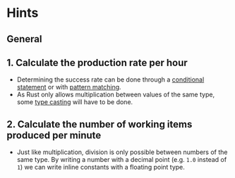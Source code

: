 # Hints

## General

## 1. Calculate the production rate per hour

- Determining the success rate can be done through a [conditional statement](https://doc.rust-lang.org/stable/book/ch03-05-control-flow.html#if-expressions) or with [pattern matching](https://doc.rust-lang.org/stable/book/ch18-01-all-the-places-for-patterns.html#match-arms).
- As Rust only allows multiplication between values of the same type, some [type casting](https://doc.rust-lang.org/rust-by-example/types/cast.html) will have to be done.

## 2. Calculate the number of working items produced per minute

- Just like multiplication, division is only possible between numbers of the same type. By writing a number with a decimal point (e.g. `1.0` instead of `1`) we can write inline constants with a floating point type.